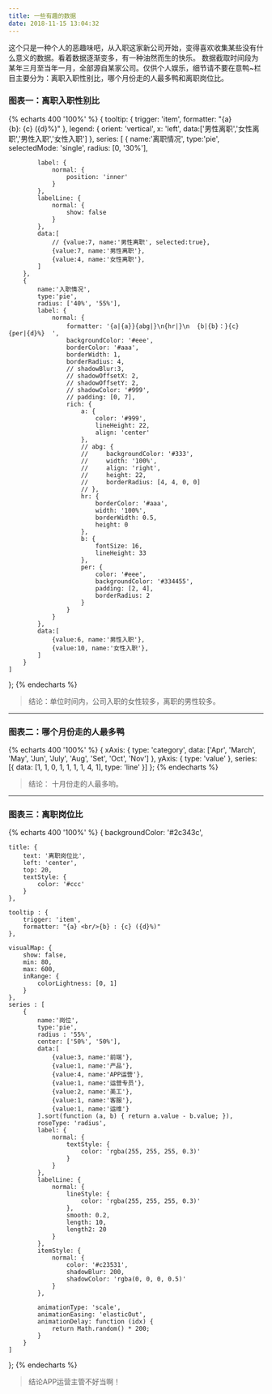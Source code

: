 ```yaml
---
title: 一些有趣的数据
date: 2018-11-15 13:04:32 
---
```


这个只是一种个人的恶趣味吧，从入职这家新公司开始，变得喜欢收集某些没有什么意义的数据。看着数据逐渐变多，有一种油然而生的快乐。
数据截取时间段为某年三月至当年一月，全部源自某家公司。仅供个人娱乐，细节请不要在意鸭~栏目主要分为：离职入职性别比，哪个月份走的人最多鸭和离职岗位比。
 


### 图表一：离职入职性别比 

{% echarts 400 '100%' %}
{
    tooltip: {
        trigger: 'item',
        formatter: "{a} <br/>{b}: {c} ({d}%)"
    },
    legend: {
        orient: 'vertical',
        x: 'left',
        data:['男性离职','女性离职','男性入职','女性入职']
    },
    series: [
        {
            name:'离职情况',
            type:'pie',
            selectedMode: 'single',
            radius: [0, '30%'],

            label: {
                normal: {
                    position: 'inner'
                }
            },
            labelLine: {
                normal: {
                    show: false
                }
            },
            data:[
                // {value:7, name:'男性离职', selected:true},
                {value:7, name:'男性离职'},
                {value:4, name:'女性离职'}, 
            ]
        },
        {
            name:'入职情况',
            type:'pie',
            radius: ['40%', '55%'],
            label: {
                normal: {
                    formatter: '{a|{a}}{abg|}\n{hr|}\n  {b|{b}：}{c}  {per|{d}%}  ',
                    backgroundColor: '#eee',
                    borderColor: '#aaa',
                    borderWidth: 1,
                    borderRadius: 4,
                    // shadowBlur:3,
                    // shadowOffsetX: 2,
                    // shadowOffsetY: 2,
                    // shadowColor: '#999',
                    // padding: [0, 7],
                    rich: {
                        a: {
                            color: '#999',
                            lineHeight: 22,
                            align: 'center'
                        },
                        // abg: {
                        //     backgroundColor: '#333',
                        //     width: '100%',
                        //     align: 'right',
                        //     height: 22,
                        //     borderRadius: [4, 4, 0, 0]
                        // },
                        hr: {
                            borderColor: '#aaa',
                            width: '100%',
                            borderWidth: 0.5,
                            height: 0
                        },
                        b: {
                            fontSize: 16,
                            lineHeight: 33
                        },
                        per: {
                            color: '#eee',
                            backgroundColor: '#334455',
                            padding: [2, 4],
                            borderRadius: 2
                        }
                    }
                }
            },
            data:[
                {value:6, name:'男性入职'},
                {value:10, name:'女性入职'}, 
            ]
        }
    ]
};
{% endecharts %}
> 结论：单位时间内，公司入职的女性较多，离职的男性较多。

*** 

### 图表二：哪个月份走的人最多鸭
{% echarts 400 '100%' %} 
{
    xAxis: {
        type: 'category',
        data: ['Apr', 'March', 'May', 'Jun', 'July', 'Aug', 'Set', 'Oct', 'Nov']
    },
    yAxis: {
        type: 'value'
    },
    series: [{
        data: [1, 1, 0, 1, 1, 1, 1, 4, 1],
        type: 'line'
    }] 
};
{% endecharts %}
> 结论： 十月份走的人最多哟。

***

### 图表三：离职岗位比

{% echarts 400 '100%' %} 
{
    backgroundColor: '#2c343c',

    title: {
        text: '离职岗位比',
        left: 'center',
        top: 20,
        textStyle: {
            color: '#ccc'
        }
    },

    tooltip : {
        trigger: 'item',
        formatter: "{a} <br/>{b} : {c} ({d}%)"
    },

    visualMap: {
        show: false,
        min: 80,
        max: 600,
        inRange: {
            colorLightness: [0, 1]
        }
    },
    series : [
        {
            name:'岗位',
            type:'pie',
            radius : '55%',
            center: ['50%', '50%'],
            data:[
                {value:3, name:'前端'},
                {value:1, name:'产品'},
                {value:4, name:'APP运营'},
                {value:1, name:'运营专员'},
                {value:2, name:'美工'},
                {value:1, name:'客服'},
                {value:1, name:'运维'}
            ].sort(function (a, b) { return a.value - b.value; }),
            roseType: 'radius',
            label: {
                normal: {
                    textStyle: {
                        color: 'rgba(255, 255, 255, 0.3)'
                    }
                }
            },
            labelLine: {
                normal: {
                    lineStyle: {
                        color: 'rgba(255, 255, 255, 0.3)'
                    },
                    smooth: 0.2,
                    length: 10,
                    length2: 20
                }
            },
            itemStyle: {
                normal: {
                    color: '#c23531',
                    shadowBlur: 200,
                    shadowColor: 'rgba(0, 0, 0, 0.5)'
                }
            },

            animationType: 'scale',
            animationEasing: 'elasticOut',
            animationDelay: function (idx) {
                return Math.random() * 200;
            }
        }
    ]
};
{% endecharts %}

> 结论APP运营主管不好当啊！ 